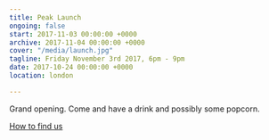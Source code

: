 ```yaml
---
title: Peak Launch
ongoing: false
start: 2017-11-03 00:00:00 +0000
archive: 2017-11-04 00:00:00 +0000
cover: "/media/launch.jpg"
tagline: Friday November 3rd 2017, 6pm - 9pm
date: 2017-10-24 00:00:00 +0000
location: london

---
```


Grand opening. Come and have a drink and possibly some popcorn.

[How to find us](/contact/)
